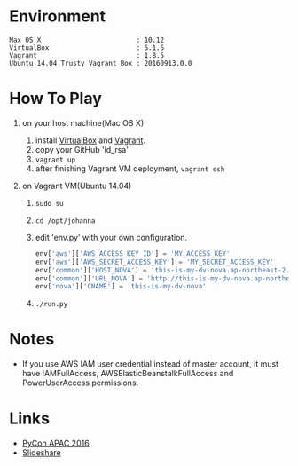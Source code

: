 # Environment

	Max OS X                        : 10.12
	VirtualBox                      : 5.1.6
	Vagrant                         : 1.8.5
	Ubuntu 14.04 Trusty Vagrant Box : 20160913.0.0

# How To Play

1. on your host machine(Mac OS X)
	1. install [VirtualBox](https://www.virtualbox.org/) and [Vagrant](https://www.vagrantup.com/).
	1. copy your GitHub 'id_rsa'
	1. `vagrant up`
	1. after finishing Vagrant VM deployment, `vagrant ssh`

1. on Vagrant VM(Ubuntu 14.04)
	1. `sudo su`
	1. `cd /opt/johanna`
	1. edit 'env.py' with your own configuration.

		```python
		env['aws']['AWS_ACCESS_KEY_ID'] = 'MY_ACCESS_KEY'
		env['aws']['AWS_SECRET_ACCESS_KEY'] = 'MY_SECRET_ACCESS_KEY'
		env['common']['HOST_NOVA'] = 'this-is-my-dv-nova.ap-northeast-2.elasticbeanstalk.com'
		env['common']['URL_NOVA'] = 'http://this-is-my-dv-nova.ap-northeast-2.elasticbeanstalk.com'
		env['nova']['CNAME'] = 'this-is-my-dv-nova'
		```

	1. `./run.py`

# Notes

* If you use AWS IAM user credential instead of master account, it must have IAMFullAccess, AWSElasticBeanstalkFullAccess and PowerUserAccess permissions.

# Links

* [PyCon APAC 2016](https://www.pycon.kr/2016apac/program/15)
* [Slideshare](http://www.slideshare.net/addnull/daily-continuous-deployment-custom-cli-aws-elastic-beanstalk-64946800)
